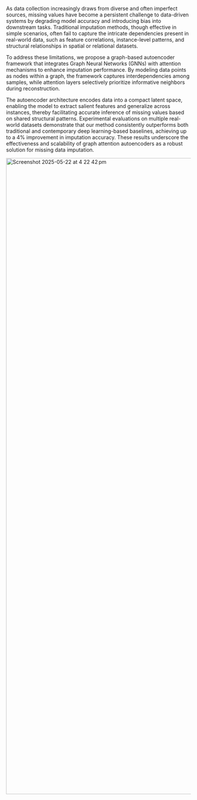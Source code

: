 As data collection increasingly draws from diverse and often imperfect sources, missing values have become a persistent challenge to data-driven systems by degrading model accuracy and introducing bias into downstream tasks. Traditional imputation methods, though effective in simple scenarios, often fail to capture the intricate dependencies present in real-world data, such as feature correlations, instance-level patterns, and structural relationships in spatial or relational datasets.

To address these limitations, we propose a graph-based autoencoder framework that integrates Graph Neural Networks (GNNs) with attention mechanisms to enhance imputation performance. By modeling data points as nodes within a graph, the framework captures interdependencies among samples, while attention layers selectively prioritize informative neighbors during reconstruction.

The autoencoder architecture encodes data into a compact latent space, enabling the model to extract salient features and generalize across instances, thereby facilitating accurate inference of missing values based on shared structural patterns. Experimental evaluations on multiple real-world datasets demonstrate that our method consistently outperforms both traditional and contemporary deep learning-based baselines, achieving up to a 4\% improvement in imputation accuracy. These results underscore the effectiveness and scalability of graph attention autoencoders as a robust solution for missing data imputation.

<img width="1733" alt="Screenshot 2025-05-22 at 4 22 42 pm" src="https://github.com/user-attachments/assets/49407a32-bf50-4238-81df-98e833dddcb1" />

